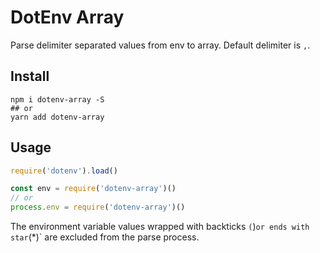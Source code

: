 # DotEnv Array

Parse delimiter separated values from env to array. Default delimiter is `,`.

## Install

```shell
npm i dotenv-array -S
## or
yarn add dotenv-array
```

## Usage

```js
require('dotenv').load()

const env = require('dotenv-array')()
// or
process.env = require('dotenv-array')()
```

The environment variable values wrapped with backticks `(`)` or ends with star `(*)` are excluded from the parse process.
